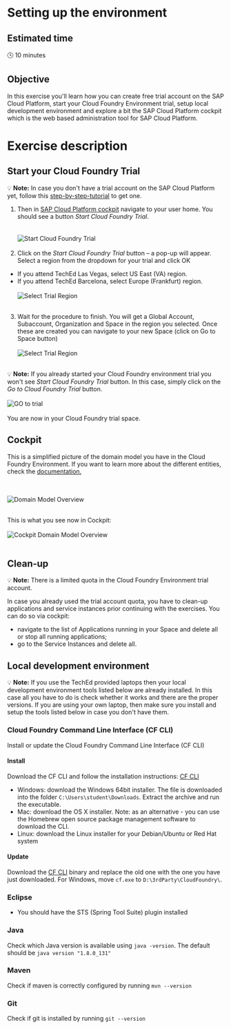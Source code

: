 # Setting up the environment


## Estimated time

:clock4: 10 minutes

## Objective

In this exercise you'll learn how you can create free trial account on the SAP Cloud Platform, start your Cloud Foundry Environment trial, setup local development environment and explore a bit the SAP Cloud Platform cockpit which is the web based administration tool for SAP Cloud Platform.

# Exercise description

## Start your Cloud Foundry Trial

:bulb: **Note:** In case you don't have a trial account on the SAP Cloud Platform yet, follow this [step-by-step-tutorial](http://go.sap.com/developer/tutorials/hcp-create-trial-account.html) to get one.

1. Then in [SAP Cloud Platform cockpit](https://account.hana.ondemand.com/#/home/welcome) navigate to your user home. You should see a button *Start Cloud Foundry Trial*.  
<br><br>
![Start Cloud Foundry Trial](/img/start_cf_trial.png?raw=true)
<br><br>
2. Click on the *Start Cloud Foundry Trial* button – a pop-up will appear. Select a region from the dropdown for your trial and click OK
- If you attend TechEd Las Vegas, select US East (VA) region.
- If you attend TechEd Barcelona, select Europe (Frankfurt) region. 
<br><br>
![Select Trial Region](/img/select_trial_region.png?raw=true)
<br><br>

3. Wait for the procedure to finish. You will get a Global Account, Subaccount, Organization and Space in the region you selected. Once these are created you can navigate to your new Space (click on Go to Space button)
<br><br>
![Select Trial Region](/img/go_to_space.png?raw=true)
<br><br>


:bulb: **Note:** If you already started your Cloud Foundry environment trial you won't see *Start Cloud Foundry Trial* button. In this case, simply click on the *Go to Cloud Foundry Trial* button.
<br><br>
![GO to trial](/img/go_to_trial_button.png?raw=true)
<br><br>
You are now in your Cloud Foundry trial space.

## Cockpit
This is a simplified picture of the domain model you have in the Cloud Foundry Environment. If you want to learn more about the different entities, check the [documentation.](https://help.sap.com/viewer/65de2977205c403bbc107264b8eccf4b/Cloud/en-US/8ed4a705efa0431b910056c0acdbf377.html)

<br><br>
![Domain Model Overview](/img/domain_model.png?raw=true)
<br><br>

This is what you see now in Cockpit:
<br><br>
![Cockpit Domain Model Overview](/img/cockpit_domain_model.png?raw=true)
<br><br>

## Clean-up

:bulb: **Note:** There is a limited quota in the Cloud Foundry Environment trial account.

In case you already used the trial account quota, you have to clean-up applications and service instances prior continuing with the exercises. You can do so via cockpit:
- navigate to the list of Applications running in your Space and delete all or stop all running applications;
- go to the Service Instances and delete all.   

## Local development environment

:bulb: **Note:** If you use the TechEd provided laptops then your local development environment tools listed below are already installed. In this case all you have to do is check whether it works and there are the proper versions. If you are using your own laptop, then make sure you install and setup the tools listed below in case you don't have them.

### Cloud Foundry Command Line Interface (CF CLI)

Install or update the Cloud Foundry Command Line Interface (CF CLI)

#### Install
Download the CF CLI and follow the installation instructions: [CF CLI](https://github.com/cloudfoundry/cli#downloads)

- Windows: download the Windows 64bit installer. The file is downloaded into the folder `C:\Users\student\Downloads`. Extract the archive and run the executable.
- Mac: download the OS X installer. Note: as an alternative - you can use the Homebrew open source package management software to download the CLI.
- Linux: download the Linux installer for your Debian/Ubuntu or Red Hat system

#### Update
Download the [CF CLI](https://github.com/cloudfoundry/cli#downloads) binary and replace the old one with the one you have just downloaded. For Windows, move `cf.exe` to `D:\3rdParty\CloudFoundry\`.

### Eclipse
- You should have the STS (Spring Tool Suite) plugin installed

### Java
Check which Java version is available using `java -version`. The default should be `java version "1.8.0_131"`

### Maven
Check if maven is correctly configured by running `mvn --version`

### Git
Check if git is installed by running `git --version`
